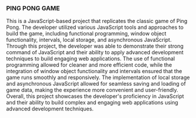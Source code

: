 ### PING PONG GAME

This is a JavaScript-based project that replicates the classic game of Ping Pong. The developer utilized various JavaScript tools and approaches to build the game, including functional programming, window object functionality, intervals, local storage, and asynchronous JavaScript.
Through this project, the developer was able to demonstrate their strong command of JavaScript and their ability to apply advanced development techniques to build engaging web applications. The use of functional programming allowed for cleaner and more efficient code, while the integration of window object functionality and intervals ensured that the game runs smoothly and responsively.
The implementation of local storage and asynchronous JavaScript allowed for seamless saving and loading of game data, making the experience more convenient and user-friendly. Overall, this project showcases the developer's proficiency in JavaScript and their ability to build complex and engaging web applications using advanced development techniques.
